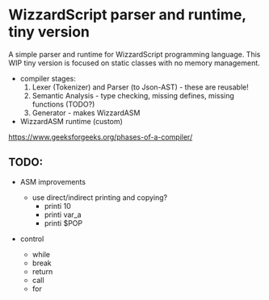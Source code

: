 WizzardScript parser and runtime, tiny version
==============================================

A simple parser and runtime for WizzardScript programming language.
This WIP tiny version is focused on static classes with no memory management.

- compiler stages:
	1. Lexer (Tokenizer) and Parser (to Json-AST) - these are reusable!
	2. Semantic Analysis - type checking, missing defines, missing functions (TODO?)
	3. Generator - makes WizzardASM
- WizzardASM runtime (custom)

https://www.geeksforgeeks.org/phases-of-a-compiler/


## TODO:
- ASM improvements
	- use direct/indirect printing and copying?
		- printi 10
		- printi var_a
		- printi $POP

- control
	- while
	- break
	- return
	- call
	- for
